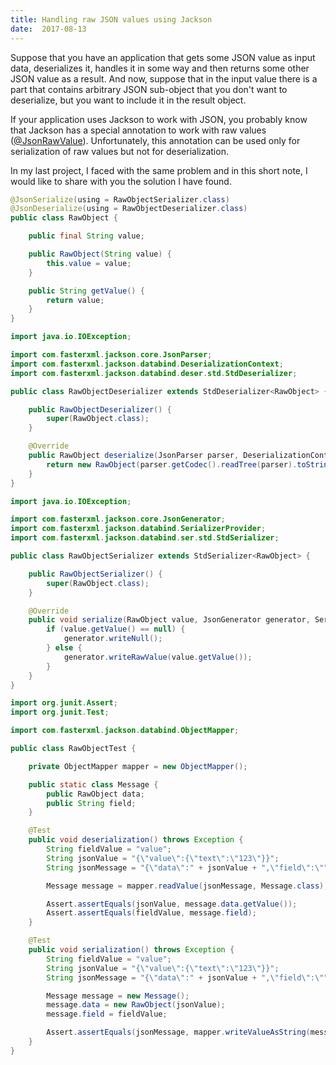 ```yaml
---
title: Handling raw JSON values using Jackson
date:  2017-08-13
---
```


Suppose that you have an application that gets some JSON value as input data, deserializes it, handles it in some way and then returns some other JSON value as a result. And now, suppose that in the input value there is a part that contains arbitrary JSON sub-object that you don't want to deserialize, but you want to include it in the result object.

If your application uses Jackson to work with JSON, you probably know that Jackson has a special annotation to work with raw values ([@JsonRawValue](https://fasterxml.github.io/jackson-annotations/javadoc/2.5/com/fasterxml/jackson/annotation/JsonRawValue.html)). Unfortunately, this annotation can be used only for serialization of raw values but not for deserialization.

In my last project, I faced with the same problem and in this short note, I would like to share with you the solution I have found.

```java
@JsonSerialize(using = RawObjectSerializer.class)
@JsonDeserialize(using = RawObjectDeserializer.class)
public class RawObject {

    public final String value;

    public RawObject(String value) {
        this.value = value;
    }

    public String getValue() {
        return value;
    }
}
```

```java
import java.io.IOException;

import com.fasterxml.jackson.core.JsonParser;
import com.fasterxml.jackson.databind.DeserializationContext;
import com.fasterxml.jackson.databind.deser.std.StdDeserializer;

public class RawObjectDeserializer extends StdDeserializer<RawObject> {

    public RawObjectDeserializer() {
        super(RawObject.class);
    }

    @Override
    public RawObject deserialize(JsonParser parser, DeserializationContext context) throws IOException {
        return new RawObject(parser.getCodec().readTree(parser).toString());
    }
}
```

```java
import java.io.IOException;

import com.fasterxml.jackson.core.JsonGenerator;
import com.fasterxml.jackson.databind.SerializerProvider;
import com.fasterxml.jackson.databind.ser.std.StdSerializer;

public class RawObjectSerializer extends StdSerializer<RawObject> {

    public RawObjectSerializer() {
        super(RawObject.class);
    }

    @Override
    public void serialize(RawObject value, JsonGenerator generator, SerializerProvider provider) throws IOException {
        if (value.getValue() == null) {
            generator.writeNull();
        } else {
            generator.writeRawValue(value.getValue());
        }
    }
}
```

```java
import org.junit.Assert;
import org.junit.Test;

import com.fasterxml.jackson.databind.ObjectMapper;

public class RawObjectTest {

    private ObjectMapper mapper = new ObjectMapper();

    public static class Message {
        public RawObject data;
        public String field;
    }

    @Test
    public void deserialization() throws Exception {
        String fieldValue = "value";
        String jsonValue = "{\"value\":{\"text\":\"123\"}}";
        String jsonMessage = "{\"data\":" + jsonValue + ",\"field\":\"" + fieldValue + "\"}";

        Message message = mapper.readValue(jsonMessage, Message.class);

        Assert.assertEquals(jsonValue, message.data.getValue());
        Assert.assertEquals(fieldValue, message.field);
    }

    @Test
    public void serialization() throws Exception {
        String fieldValue = "value";
        String jsonValue = "{\"value\":{\"text\":\"123\"}}";
        String jsonMessage = "{\"data\":" + jsonValue + ",\"field\":\"" + fieldValue + "\"}";

        Message message = new Message();
        message.data = new RawObject(jsonValue);
        message.field = fieldValue;

        Assert.assertEquals(jsonMessage, mapper.writeValueAsString(message));
    }
}
```

